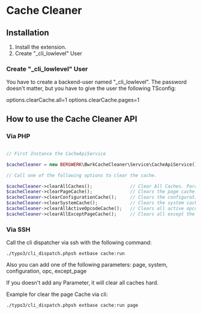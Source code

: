 # Cache Cleaner


## Installation

1. Install the extension.
2. Create "_cli_lowlevel" User

### Create "_cli_lowlevel" User

You have to create a backend-user named "_cli_lowlevel".
The password doesn't matter, but you have to give the user the following TSconfig:

options.clearCache.all=1
options.clearCache.pages=1


## How to use the Cache Cleaner API

### Via PHP

```php

// First Instance the CacheApiService

$cacheCleaner = new BERGWERK\BwrkCacheCleaner\Service\CacheApiService();

// Call one of the following options to clear the cache.

$cacheCleaner->clearAllCaches();              // Clear All Caches. Parameter true for hard delete
$cacheCleaner->clearPageCache();              // Clears the page cache.
$cacheCleaner->clearConfigurationCache();     // Clears the configuration cache.
$cacheCleaner->clearSystemCache();            // Clears the system cache
$cacheCleaner->clearAllActiveOpcodeCache();   // Clears all active opcode caches
$cacheCleaner->clearAllExceptPageCache();     // Clears all except the page cache
```


### Via SSH

Call the cli dispatcher via ssh with the following command:

```
./typo3/cli_dispatch.phpsh extbase cache:run
```


Also you can add one of the following parameters: page, system, configuration, opc, except_page

If you doesn't add any Parameter, it will clear all caches hard.

Example for clear the page Cache via cli:

```
./typo3/cli_dispatch.phpsh extbase cache:run page
```